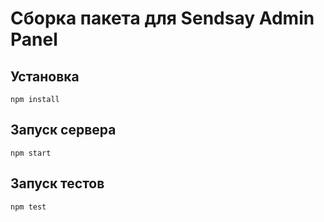 #  Сборка пакета для Sendsay Admin Panel

Установка
-----------
```
npm install
```

Запуск сервера
--------------
```
npm start
```

Запуск тестов
-------------
```
npm test
```